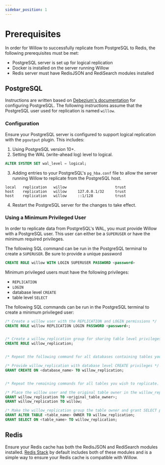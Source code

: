 ```yaml
---
sidebar_position: 1
---
```


# Prerequisites

In order for Willow to successfully replicate from PostgreSQL to Redis, the following prerequisites must be met:

- PostgreSQL server is set up for logical replication
- Docker is installed on the server running Willow
- Redis server must have RedisJSON and RediSearch modules installed

## PostgreSQL

Instructions are written based on [Debezium's documentation](https://debezium.io/documentation/reference/stable/connectors/postgresql.html#setting-up-postgresql) for configuring PostgreSQL. The following instructions assume that the PostgreSQL user used for replication is named `willow`.

### Configuration

Ensure your PostgreSQL server is configured to support logical replication with the `pgoutput` plugin. This includes:

1. Using PostgreSQL version 10+.
2. Setting the WAL (write-ahead log) level to logical.

```sql
ALTER SYSTEM SET wal_level = logical;
```

3. Adding entries to your PostgreSQL's `pg_hba.conf` file to allow the server running Willow to replicate from the PostgreSQL host.

```
local   replication   willow                      trust
host    replication   willow     127.0.0.1/32     trust
host    replication   willow     ::1/128          trust
```

4. Restart the PostgreSQL server for the changes to take effect.

### Using a Minimum Privileged User

In order to replicate data from PostgreSQL's WAL, you must provide Willow with a PostgreSQL user. This user can either be a `SUPERUSER` or have the minimum required privileges.


The following SQL command can be run in the PostgreSQL terminal to create a `SUPERUSER`. Be sure to provide a unique password

```sql
CREATE ROLE willow WITH LOGIN SUPERUSER PASSWORD <password>
```

Minimum privileged users must have the following privileges:

- `REPLICATION`
- `LOGIN`
- database level `CREATE`
- table level `SELECT`

The following SQL commands can be run in the PostgreSQL terminal to create a minimum privileged user:

```sql
/* Create a willow user with the REPLICATION and LOGIN permissions */
CREATE ROLE willow REPLICATION LOGIN PASSWORD <password>;


/* Create a willow_replication group for sharing table level privileges with original table owners */
CREATE ROLE willow_replication;


/* Repeat the following command for all databases containing tables you wish to replicate */

/* Provide willow_replication with database level CREATE privileges */
GRANT CREATE ON <database_name> TO willow_replication;


/* Repeat the remaining commands for all tables you wish to replicate. */

/* Place the willow user and the original table owner in the willow_replication group */
GRANT willow_replication TO <original_table_owner>;
GRANT willow_replication TO willow;

/* Make the willow_replication group the table owner and grant SELECT permissions */
GRANT ALTER TABLE <table_name> OWNER TO willow_replication;
GRANT SELECT ON <table_name> TO willow_replication;
```

## Redis

Ensure your Redis cache has both the RedisJSON and RediSearch modules installed. [Redis Stack](https://redis.io/docs/latest/operate/oss_and_stack/install/install-stack/) by default includes both of these modules and is a simple way to ensure your Redis cache is compatible with Willow.
